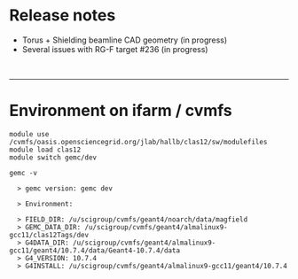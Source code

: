 # Release notes




- Torus + Shielding beamline CAD geometry (in progress) 
- Several issues with RG-F target #236 (in progress)




<br/>
<hr/>


 # Environment on ifarm / cvmfs

```
module use /cvmfs/oasis.opensciencegrid.org/jlab/hallb/clas12/sw/modulefiles 
module load clas12
module switch gemc/dev

gemc -v 

  > gemc version: gemc dev

  > Environment:

  > FIELD_DIR: /u/scigroup/cvmfs/geant4/noarch/data/magfield
  > GEMC_DATA_DIR: /u/scigroup/cvmfs/geant4/almalinux9-gcc11/clas12Tags/dev
  > G4DATA_DIR: /u/scigroup/cvmfs/geant4/almalinux9-gcc11/geant4/10.7.4/data/Geant4-10.7.4/data
  > G4_VERSION: 10.7.4
  > G4INSTALL: /u/scigroup/cvmfs/geant4/almalinux9-gcc11/geant4/10.7.4